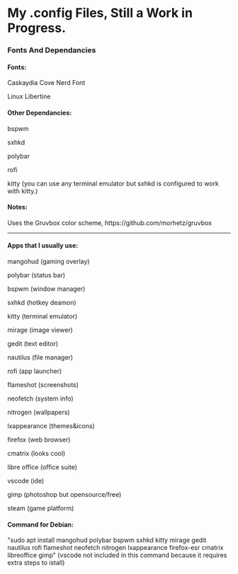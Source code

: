 <h1>My .config Files, Still a Work in Progress.</h1>

<h3>Fonts And Dependancies</h3>
<h4>Fonts:</h4>
<p>Caskaydia Cove Nerd Font</p>
<p>Linux Libertine</p>
<h4>Other Dependancies:</h4>
<p>bspwm</p>
<p>sxhkd</p>
<p>polybar</p>
<p>rofi</p>
<p>kitty (you can use any terminal emulator but sxhkd is configured to work with kitty.)</p>
<h4>Notes:</h4>
<p>Uses the Gruvbox color scheme, https://github.com/morhetz/gruvbox</p>


<hr>

<h4>Apps that I usually use:</h4>
<p>mangohud (gaming overlay)</p>
<p>polybar (status bar)</p>
<p>bspwm (window manager)</p>
<p>sxhkd (hotkey deamon)</p>
<p>kitty (terminal emulator)</p>
<p>mirage (image viewer)</p>
<p>gedit (text editor)</p>
<p>nautilus (file manager)</p>
<p>rofi (app launcher)</p>
<p>flameshot (screenshots)</p>
<p>neofetch (system info)</p>
<p>nitrogen (wallpapers)</p>
<p>lxappearance (themes&icons)</p>
<p>firefox (web browser)</p>
<p>cmatrix (looks cool)</p>
<p>libre office (office suite)</p>
<p>vscode (ide)</p>
<p>gimp (photoshop but opensource/free)</p>
<p>steam (game platform)</p>


<h4>Command for Debian:</h4>
<p>"sudo apt install mangohud polybar bspwm sxhkd kitty mirage gedit nautilus rofi flameshot neofetch nitrogen lxappearance firefox-esr cmatrix libreoffice gimp" (vscode not included in this command because it requires extra steps to istall)</p>

